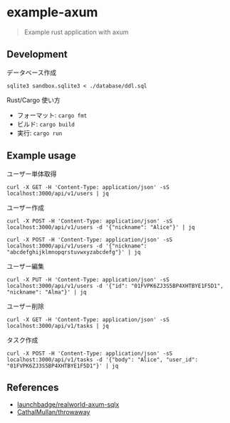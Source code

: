 # example-axum

> Example rust application with axum

## Development

データベース作成

```shell
sqlite3 sandbox.sqlite3 < ./database/ddl.sql
```

Rust/Cargo 使い方

- フォーマット: `cargo fmt`
- ビルド: `cargo build`
- 実行: `cargo run`

## Example usage

ユーザー単体取得

```shell
curl -X GET -H 'Content-Type: application/json' -sS localhost:3000/api/v1/users | jq
```

ユーザー作成

```shell
curl -X POST -H 'Content-Type: application/json' -sS localhost:3000/api/v1/users -d '{"nickname": "Alice"}' | jq
```

```shell
curl -X POST -H 'Content-Type: application/json' -sS localhost:3000/api/v1/users -d '{"nickname": "abcdefghijklmnopqrstuvwxyzabcdefg"}' | jq
```

ユーザー編集

```shell
curl -X PUT -H 'Content-Type: application/json' -sS localhost:3000/api/v1/users -d '{"id": "01FVPK6ZJ3S5BP4XHTBYE1F5D1", "nickname": "Alma"}' | jq
```

ユーザー削除

```shell
curl -X GET -H 'Content-Type: application/json' -sS localhost:3000/api/v1/tasks | jq
```

タスク作成

```shell
curl -X POST -H 'Content-Type: application/json' -sS localhost:3000/api/v1/tasks -d '{"body": "Alice", "user_id": "01FVPK6ZJ3S5BP4XHTBYE1F5D1"}' | jq
```

## References

- [launchbadge/realworld-axum-sqlx](https://github.com/launchbadge/realworld-axum-sqlx)
- [CathalMullan/throwaway](https://github.com/CathalMullan/throwaway)
